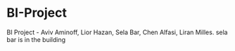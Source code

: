# BI-Project
BI Project - Aviv Aminoff, Lior Hazan, Sela Bar, Chen Alfasi, Liran Milles.
sela bar is in the building
